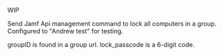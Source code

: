 WIP

Send Jamf Api management command to lock all computers in a group.
Configured to "Andrew test" for testing.

groupID is found in a group url.
lock_passcode is a 6-digit code.